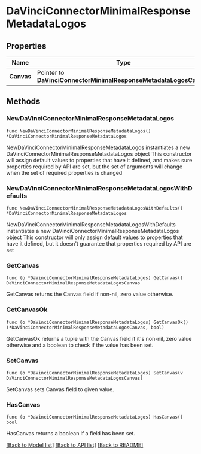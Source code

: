 # DaVinciConnectorMinimalResponseMetadataLogos

## Properties

Name | Type | Description | Notes
------------ | ------------- | ------------- | -------------
**Canvas** | Pointer to [**DaVinciConnectorMinimalResponseMetadataLogosCanvas**](DaVinciConnectorMinimalResponseMetadataLogosCanvas.md) |  | [optional] 

## Methods

### NewDaVinciConnectorMinimalResponseMetadataLogos

`func NewDaVinciConnectorMinimalResponseMetadataLogos() *DaVinciConnectorMinimalResponseMetadataLogos`

NewDaVinciConnectorMinimalResponseMetadataLogos instantiates a new DaVinciConnectorMinimalResponseMetadataLogos object
This constructor will assign default values to properties that have it defined,
and makes sure properties required by API are set, but the set of arguments
will change when the set of required properties is changed

### NewDaVinciConnectorMinimalResponseMetadataLogosWithDefaults

`func NewDaVinciConnectorMinimalResponseMetadataLogosWithDefaults() *DaVinciConnectorMinimalResponseMetadataLogos`

NewDaVinciConnectorMinimalResponseMetadataLogosWithDefaults instantiates a new DaVinciConnectorMinimalResponseMetadataLogos object
This constructor will only assign default values to properties that have it defined,
but it doesn't guarantee that properties required by API are set

### GetCanvas

`func (o *DaVinciConnectorMinimalResponseMetadataLogos) GetCanvas() DaVinciConnectorMinimalResponseMetadataLogosCanvas`

GetCanvas returns the Canvas field if non-nil, zero value otherwise.

### GetCanvasOk

`func (o *DaVinciConnectorMinimalResponseMetadataLogos) GetCanvasOk() (*DaVinciConnectorMinimalResponseMetadataLogosCanvas, bool)`

GetCanvasOk returns a tuple with the Canvas field if it's non-nil, zero value otherwise
and a boolean to check if the value has been set.

### SetCanvas

`func (o *DaVinciConnectorMinimalResponseMetadataLogos) SetCanvas(v DaVinciConnectorMinimalResponseMetadataLogosCanvas)`

SetCanvas sets Canvas field to given value.

### HasCanvas

`func (o *DaVinciConnectorMinimalResponseMetadataLogos) HasCanvas() bool`

HasCanvas returns a boolean if a field has been set.


[[Back to Model list]](../README.md#documentation-for-models) [[Back to API list]](../README.md#documentation-for-api-endpoints) [[Back to README]](../README.md)


